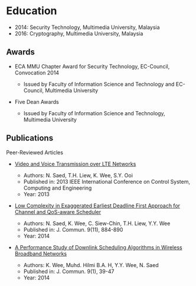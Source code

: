 # Education

- 2014: Security Technology, Multimedia University, Malaysia
- 2016: Cryptography, Multimedia University, Malaysia

## Awards

- ECA MMU Chapter Award for Security Technology, EC-Council, Convocation 2014
    - Issued by Faculty of Information Science and Technology and EC-Council, Multimedia University

- Five Dean Awards
    - Issued by Faculty of Information Science and Technology, Multimedia University

## Publications
Peer-Reviewed Articles

- [Video and Voice Transmission over LTE Networks](https://ieeexplore.ieee.org/abstract/document/6719970)
    - Authors: N. Saed, T.H. Liew, K. Wee, S.Y. Ooi
    - Published in: 2013 IEEE International Conference on Control System, Computing and Engineering
    - Year: 2013

- [Low Complexity in Exaggerated Earliest Deadline First Approach for Channel and QoS-aware Scheduler](https://www.jocm.us/show-138-743-1.html)
    - Authors: N. Saed, K. Wee, C. Siew-Chin, T.H. Liew, Y.Y. Wee
    - Published in: J. Commun. 9(11), 884-890
    - Year: 2014
- [A Performance Study of Downlink Scheduling Algorithms in Wireless Broadband Networks](https://www.jocm.us/index.php?m=content&c=index&a=show&catid=128&id=625)
    - Authors: K. Wee, Muhd. Hilmi B.A. H, Y.Y. Wee, N. Saed
    - Published in: J. Commun. 9(1), 39-47
    - Year: 2014
